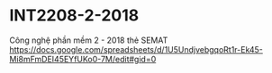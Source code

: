 # INT2208-2-2018
Công nghệ phần mềm 2 - 2018 
thẻ SEMAT
https://docs.google.com/spreadsheets/d/1U5UndjvebgqoRt1r-Ek45-Mi8mFmDEI45EYfUKo0-7M/edit#gid=0
